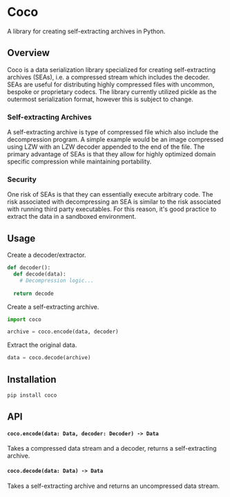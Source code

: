 # Coco

A library for creating self-extracting archives in Python.


## Overview

Coco is a data serialization library specialized for creating self-extracting archives (SEAs), i.e. a compressed stream which includes the decoder. SEAs are useful for distributing highly compressed files with uncommon, bespoke or proprietary codecs. The library currently utilized pickle as the outermost serialization format, however this is subject to change.


### Self-extracting Archives

A self-extracting archive is type of compressed file which also include the decompression program. A simple example would be an image compressed using LZW with an LZW decoder appended to the end of the file. The primary advantage of SEAs is that they allow for highly optimized domain specific compression while maintaining portability. 


### Security

One risk of SEAs is that they can essentially execute arbitrary code. The risk associated with decompressing an SEA is similar to the risk associated with running third party executables. For this reason, it's good practice to extract the data in a sandboxed environment.


## Usage

Create a decoder/extractor.

```py
def decoder():
  def decode(data):
    # Decompression logic...
    
  return decode
```

Create a self-extracting archive.

```py
import coco

archive = coco.encode(data, decoder)
```

Extract the original data.

```py
data = coco.decode(archive)
```

## Installation

```sh
pip install coco
```


## API

#### `coco.encode(data: Data, decoder: Decoder) -> Data`

Takes a compressed data stream and a decoder, returns a self-extracting archive.

#### `coco.decode(data: Data) -> Data`

Takes a self-extracting archive and returns an uncompressed data stream.
